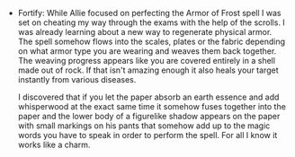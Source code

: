 - Fortify:
  While Allie focused on perfecting the Armor of Frost spell I was set on cheating my way through the exams with the help of the scrolls. I was already learning about a new way to regenerate physical armor. The spell somehow flows into the scales, plates or the fabric depending on what armor type you are wearing and weaves them back together. The weaving progress appears like you are covered entirely in a shell made out of rock. If that isn't amazing enough it also heals your target instantly from various diseases.
  
  I discovered that if you let the paper absorb an earth essence and add whisperwood at the exact same time it somehow fuses together into the paper and the lower body of a figurelike shadow appears on the paper with small markings on his pants that somehow add up to the magic words you have to speak in order to perform the spell. For all I know it works like a charm.